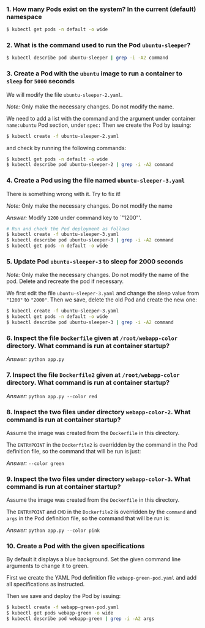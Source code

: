 ### 1. How many Pods exist on the system? In the current (default) namespace

```bash
$ kubectl get pods -n default -o wide
```

### 2. What is the command used to run the Pod `ubuntu-sleeper`?

```bash
$ kubectl describe pod ubuntu-sleeper | grep -i -A2 command
```

### 3. Create a Pod with the `ubuntu` image to run a container to `sleep` for `5000` seconds

We will modify the file `ubuntu-sleeper-2.yaml`.

*Note:* Only make the necessary changes. Do not modify the name.

We need to add a list with the command and the argument under container `name:ubuntu` Pod section, under `spec:`
Then we create the Pod by issuing:

```bash
$ kubectl create -f ubuntu-sleeper-2.yaml 
```

and check by running the following commands:

```bash
$ kubectl get pods -n default -o wide
$ kubectl describe pod ubuntu-sleeper-2 | grep -i -A2 command
```

### 4. Create a Pod using the file named `ubuntu-sleeper-3.yaml`

There is something wrong with it. Try to fix it!

*Note:* Only make the necessary changes. Do not modify the name

*Answer:* Modify `1200` under command key to `"1200"'.

```bash
# Run and check the Pod deployment as follows
$ kubectl create -f ubuntu-sleeper-3.yaml
$ kubectl describe pod ubuntu-sleeper-3 | grep -i -A2 command
$ kubectl get pods -n default -o wide
```

### 5. Update Pod `ubuntu-sleeper-3` to sleep for 2000 seconds

*Note:* Only make the necessary changes. Do not modify the name of the pod. Delete and recreate the pod if necessary.

We first edit the file `ubuntu-sleeper-3.yaml` and change the sleep value from `"1200"` to `"2000"`.
Then we save, delete the old Pod and create the new one:

```bash
$ kubectl create -f ubuntu-sleeper-3.yaml
$ kubectl get pods -n default -o wide
$ kubectl describe pod ubuntu-sleeper-3 | grep -i -A2 command
```

### 6. Inspect the file `Dockerfile` given at `/root/webapp-color` directory. What command is run at container startup?

*Answer:* `python app.py`

### 7. Inspect the file `Dockerfile2` given at `/root/webapp-color` directory. What command is run at container startup?

*Answer:* `python app.py --color red`

### 8. Inspect the two files under directory `webapp-color-2`. What command is run at container startup?

Assume the image was created from the `Dockerfile` in this directory.

The `ENTRYPOINT` in the `Dockerfile2` is overridden by the command in the Pod definition file, so the command that will be run is just:

*Answer:* `--color green`

### 9. Inspect the two files under directory `webapp-color-3`. What command is run at container startup?

Assume the image was created from the `Dockerfile` in this directory.

The `ENTRYPOINT` and `CMD` in the `Dockerfile2` is overridden by the `command` and `args` in the Pod definition file, so the command that will be run is:

*Answer:* `python app.py --color pink`

### 10. Create a Pod with the given specifications 

By default it displays a blue background. Set the given command line arguments to change it to green.

First we create the YAML Pod definition file `webapp-green-pod.yaml` and add all specifications as instructed.

Then we save and deploy the Pod by issuing:

```bash
$ kubectl create -f webapp-green-pod.yaml
$ kubectl get pods webapp-green -o wide
$ kubectl describe pod webapp-green | grep -i -A2 args
```
